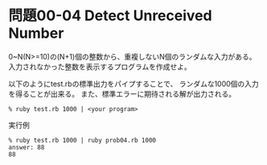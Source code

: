 # 問題00-04 Detect Unreceived Number

0~N(N>=10)の(N+1)個の整数から、重複しないN個のランダムな入力がある。
入力されなかった整数を表示するプログラムを作成せよ。


以下のようにtest.rbの標準出力をパイプすることで、
ランダムな1000個の入力を得ることが出来る。
また、標準エラーに期待される解が出力される。
```
% ruby test.rb 1000 | <your program>
```


実行例
```
% ruby test.rb 1000 | ruby prob04.rb 1000
answer: 88
88
```
